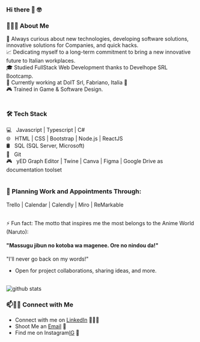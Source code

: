 ### Hi there 👋 🤓

<h3> 👨🏻‍💻 About Me </h3>

🤔 Always curious about new technologies, developing software solutions, innovative solutions for Companies, and quick hacks.<br/>
📈 Dedicating myself to a long-term commitment to bring a new innovative future to Italian workplaces.<br/>
🎓 Studied FullStack Web Development thanks to Develhope SRL Bootcamp.<br/>
🌱 Currently working at DoIT Srl, Fabriano, Italia 💙<br/>
🎮 Trained in Game & Software Design.
<br/><br/>

<h3>🛠 Tech Stack</h3>

💻 &nbsp; Javascript | Typescript | C# <br/>
🌐 &nbsp; HTML | CSS | Bootstrap | Node.js | ReactJS <br/>
🛢 &nbsp; SQL (SQL Server, Microsoft)<br/>
🔧 &nbsp; Git<br/>
🎮 &nbsp; yED Graph Editor | Twine | Canva | Figma | Google Drive as documentation toolset
<br/><br/>

<h3>📆 Planning Work and Appointments Through:</h3>
Trello | Calendar | Calendly | Miro | ReMarkable
<br/><br/>

⚡ Fun fact: The motto that inspires me the most belongs to the Anime World (Naruto):
    <h4> "Massugu jibun no kotoba wa magenee. Ore no nindou da!" </h4>
    "I'll never go back on my words!"
<br/>
    
- Open for project collaborations, sharing ideas, and more.
<br/><br/>

![github stats](https://github-readme-stats.vercel.app/api?username=SkelGames95&show_icons=true)

### 📫🤝🏻 Connect with Me

 - Connect with me on [LinkedIn](https://www.linkedin.com/in/pm13365sk/) 👨🏻‍💻
 - Shoot Me an [Email](mailto:polentamarco.dev@gmail.com) 💌
 - Find me on Instagram[IG](https://www.instagram.com/polebit/) 📸

